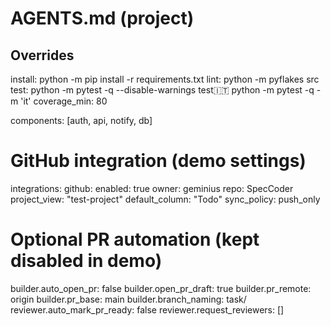 # AGENTS.md (project)

## Overrides
install: python -m pip install -r requirements.txt
lint: python -m pyflakes src
test: python -m pytest -q --disable-warnings
test:it: python -m pytest -q -m 'it'
coverage_min: 80

components: [auth, api, notify, db]

# GitHub integration (demo settings)
integrations:
  github:
    enabled: true
    owner: geminius
    repo: SpecCoder
    project_view: "test-project"
    default_column: "Todo"
    sync_policy: push_only

# Optional PR automation (kept disabled in demo)
builder.auto_open_pr: false
builder.open_pr_draft: true
builder.pr_remote: origin
builder.pr_base: main
builder.branch_naming: task/<TASK-ID>
reviewer.auto_mark_pr_ready: false
reviewer.request_reviewers: []
